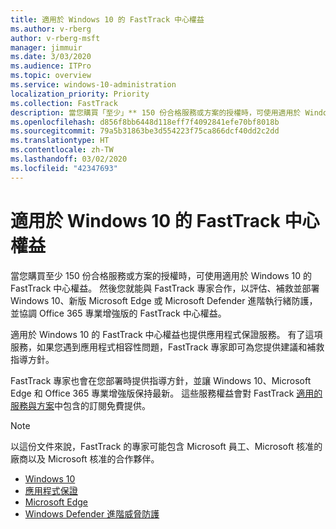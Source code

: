 ```yaml
---
title: 適用於 Windows 10 的 FastTrack 中心權益
ms.author: v-rberg
author: v-rberg-msft
manager: jimmuir
ms.date: 3/03/2020
ms.audience: ITPro
ms.topic: overview
ms.service: windows-10-administration
localization_priority: Priority
ms.collection: FastTrack
description: 當您購買「至少」** 150 份合格服務或方案的授權時，可使用適用於 Windows 10 的 FastTrack 中心權益。
ms.openlocfilehash: d856f8bb6448d118eff7f4092841efe70bf8018b
ms.sourcegitcommit: 79a5b31863be3d554223f75ca866dcf40dd2c2dd
ms.translationtype: HT
ms.contentlocale: zh-TW
ms.lasthandoff: 03/02/2020
ms.locfileid: "42347693"
---
```

# <a name="fasttrack-center-benefit-for-windows-10"></a>適用於 Windows 10 的 FastTrack 中心權益

當您購買至少 150 份合格服務或方案的授權時，可使用適用於 Windows 10 的 FastTrack 中心權益。 然後您就能與 FastTrack 專家合作，以評估、補救並部署 Windows 10、新版 Microsoft Edge 或 Microsoft Defender 進階執行緒防護，並協調 Office 365 專業增強版的 FastTrack 中心權益。 

適用於 Windows 10 的 FastTrack 中心權益也提供應用程式保證服務。 有了這項服務，如果您遇到應用程式相容性問題，FastTrack 專家即可為您提供建議和補救指導方針。 

FastTrack 專家也會在您部署時提供指導方針，並讓 Windows 10、Microsoft Edge 和 Office 365 專業增強版保持最新。 這些服務權益會對 FastTrack [適用的服務與方案](M365-eligible-services-and-plans.md)中包含的訂閱免費提供。
  
> [!NOTE]
> 以這份文件來說，FastTrack 的專家可能包含 Microsoft 員工、Microsoft 核准的廠商以及 Microsoft 核准的合作夥伴。 
    
- [Windows 10](Win-10-windows-10.md)
- [應用程式保證](Win-10-app-assure.md)
- [Microsoft Edge](Win-10-microsoft-edge.md)
- [Windows Defender 進階威脅防護](Win-10-microsoft-defender-atp.md)
  

  

 